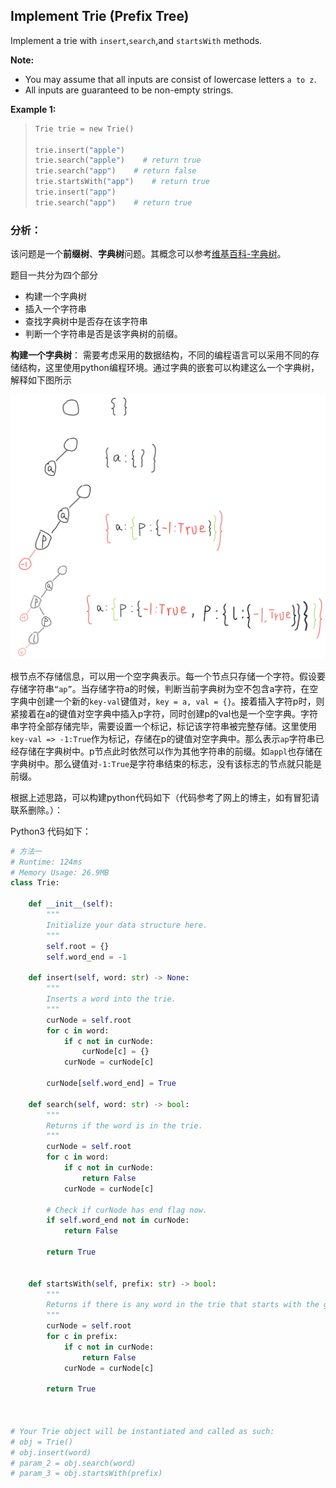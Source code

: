 ## Implement Trie (Prefix Tree)

Implement a trie with `insert`,`search`,and `startsWith` methods.

**Note:**

- You may assume that all inputs are consist of lowercase letters `a to z`.
- All inputs are guaranteed to be non-empty strings.

**Example 1:**

> ```python
> Trie trie = new Trie()
> 
> trie.insert("apple")
> trie.search("apple")    # return true
> trie.search("app")    # return false
> trie.startsWith("app")    # return true
> trie.insert("app")
> trie.search("app")    # return true
> ```
>
> 

### **分析：**

该问题是一个**前缀树**、**字典树**问题。其概念可以参考[维基百科-字典树](https://zh.wikipedia.org/wiki/Trie)。

题目一共分为四个部分

- 构建一个字典树
- 插入一个字符串
- 查找字典树中是否存在该字符串
- 判断一个字符串是否是该字典树的前缀。

**构建一个字典树**： 需要考虑采用的数据结构，不同的编程语言可以采用不同的存储结构，这里使用python编程环境。通过字典的嵌套可以构建这么一个字典树，解释如下图所示

![example](./images/May-Week2-7-1.png)

根节点不存储信息，可以用一个空字典表示。每一个节点只存储一个字符。假设要存储字符串`“ap”`。当存储字符a的时候，判断当前字典树为空不包含a字符，在空字典中创建一个新的`key-val`键值对，`key = a, val = {}`。接着插入字符p时，则紧接着在a的键值对空字典中插入p字符，同时创建p的val也是一个空字典。字符串字符全部存储完毕，需要设置一个标记，标记该字符串被完整存储。这里使用`key-val => -1:True`作为标记，存储在p的键值对空字典中。那么表示`ap`字符串已经存储在字典树中。p节点此时依然可以作为其他字符串的前缀。如`appl`也存储在字典树中。那么键值对`-1:True`是字符串结束的标志，没有该标志的节点就只能是前缀。

根据上述思路，可以构建python代码如下（代码参考了网上的博主，如有冒犯请联系删除。）：

Python3 代码如下：

```python
# 方法一
# Runtime: 124ms
# Memory Usage: 26.9MB
class Trie:

    def __init__(self):
        """
        Initialize your data structure here.
        """
        self.root = {}
        self.word_end = -1

    def insert(self, word: str) -> None:
        """
        Inserts a word into the trie.
        """
        curNode = self.root
        for c in word:
            if c not in curNode:
                curNode[c] = {}
            curNode = curNode[c]
            
        curNode[self.word_end] = True

    def search(self, word: str) -> bool:
        """
        Returns if the word is in the trie.
        """
        curNode = self.root
        for c in word:
            if c not in curNode:
                return False
            curNode = curNode[c]
        
        # Check if curNode has end flag now.
        if self.word_end not in curNode:
            return False
        
        return True
        

    def startsWith(self, prefix: str) -> bool:
        """
        Returns if there is any word in the trie that starts with the given prefix.
        """
        curNode = self.root
        for c in prefix:
            if c not in curNode:
                return False
            curNode = curNode[c]
        
        return True
        


# Your Trie object will be instantiated and called as such:
# obj = Trie()
# obj.insert(word)
# param_2 = obj.search(word)
# param_3 = obj.startsWith(prefix)
```

